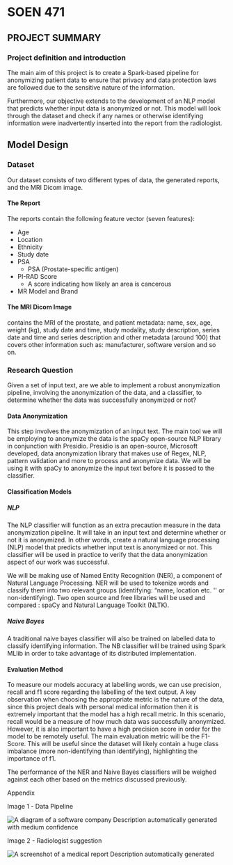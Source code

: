 # SOEN 471

## PROJECT SUMMARY

### Project definition and introduction

The main aim of this project is to create a Spark-based pipeline for anonymizing patient data to ensure that privacy and data protection laws are followed due to the sensitive nature of the information.

Furthermore, our objective extends to the development of an NLP model that predicts whether input data is anonymized or not. This model will look through the dataset and check if any names or otherwise identifying information were inadvertently inserted into the report from the radiologist.

## Model Design

### Dataset

Our dataset consists of two different types of data, the generated reports, and the MRI Dicom image. 

#### The Report
The reports contain the following feature vector (seven features):
- Age
- Location
- Ethnicity
- Study date
- PSA
	- PSA (Prostate-specific antigen)
- PI-RAD Score
	- A score indicating how likely an area is cancerous
- MR Model and Brand

#### The MRI Dicom Image
contains the MRI of the prostate, and patient metadata: name, sex, age, weight (kg), study date and time, study modality, study description, series date and time and series description and other metadata (around 100) that covers other information such as: manufacturer, software version and so on.


### Research Question

Given a set of input text, are we able to implement a robust anonymization pipeline, involving the anonymization of the data, and a classifier, to determine whether the data was successfully anonymized or not?

#### Data Anonymization
This step involves the anonymization of an input text.  The main tool we will be employing to anonymize the data is the spaCy open-source NLP library in conjunction with Presidio. Presidio is an open-source, Microsoft developed, data anonymization library that makes use of Regex, NLP, pattern validation and more to process and anonymize data. We will be using it with spaCy to anonymize the input text before it is passed to the classifier. 

#### Classification Models 

##### NLP
The NLP classifier will function as an extra precaution measure in the data anonymization pipeline. It will take in an input text and determine whether or not it is anonymized. In other words, create a natural language processing (NLP) model that predicts whether input text is anonymized or not.
This classifier will be used in practice to verify that the data anonymization aspect of our work was successful. 

We will be making use of Named Entity Recognition (NER), a component of Natural Language Processing. NER will be used to tokenize words and classify them into two relevant groups (identifying: “name, location etc. '' or non-identifying). Two open source and free libraries will be used and compared : spaCy and Natural Language Toolkit (NLTK).

##### Naive Bayes
A traditional naive bayes classifier will also be trained on labelled data to classify identifying information. The NB classifier will be trained using Spark MLlib in order to take advantage of its distributed implementation.


#### Evaluation Method
To measure our models accuracy at labelling words, we can use precision, recall and f1 score regarding the labelling of the text output. A key observation when choosing the appropriate metric is the nature of the data, since this project deals with personal medical information then it is extremely important that the model has a high recall metric. In this scenario, recall would be a measure of how much data was successfully anonymized. However, it is also important to have a high precision score in order for the model to be remotely useful. The main evaluation metric will be the F1-Score. This will be useful since the dataset will likely contain a huge class imbalance (more non-identifying than identifying), highlighting the importance of f1. 

The performance of the NER and Naive Bayes classifiers will be weighed against each other based on the metrics discussed previously.


Appendix

Image 1 - Data Pipeline

![A diagram of a software company
Description automatically generated with medium confidence](file:///C:/Users/pablo/AppData/Local/Temp/msohtmlclip1/01/clip_image002.jpg)

Image 2 - Radiologist suggestion

![A screenshot of a medical report
Description automatically generated](file:///C:/Users/pablo/AppData/Local/Temp/msohtmlclip1/01/clip_image004.png)

